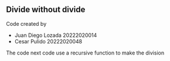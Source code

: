 ## Divide without divide

Code created by 
- Juan Diego Lozada 20222020014
- Cesar Pulido 20222020048

The code next code use a recursive function to make the division 

